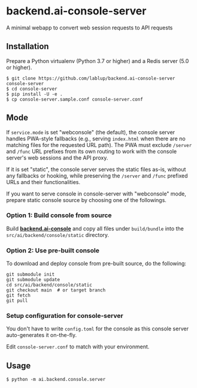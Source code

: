 # backend.ai-console-server

A minimal webapp to convert web session requests to API requests


## Installation

Prepare a Python virtualenv (Python 3.7 or higher) and a Redis server (5.0 or higher).

```console
$ git clone https://github.com/lablup/backend.ai-console-server console-server
$ cd console-server
$ pip install -U -e .
$ cp console-server.sample.conf console-server.conf
```

## Mode

If `service.mode` is set "webconsole" (the default), the console server handles
PWA-style fallbacks (e.g., serving `index.html` when there are no matching
files for the requested URL path).
The PWA must exclude `/server` and `/func` URL prefixes from its own routing
to work with the console server's web sessions and the API proxy.

If it is set "static", the console server serves the static files as-is,
without any fallbacks or hooking, while preserving the `/server` and `/func`
prefixed URLs and their functionalities.

If you want to serve console in console-server with "webconsole" mode, prepare static console source by choosing one of the followings.

### Option 1: Build console from source

Build **[backend.ai-console](https://github.com/lablup/backend.ai-console)** and copy all files under `build/bundle`
into the `src/ai/backend/console/static` directory.

### Option 2: Use pre-built console

To download and deploy console from pre-built source, do the following:

```console
git submodule init
git submodule update
cd src/ai/backend/console/static
git checkout main  # or target branch
git fetch
git pull
```
### Setup configuration for console-server

You don't have to write `config.toml` for the console as this console server auto-generates it on-the-fly.

Edit `console-server.conf` to match with your environment.


## Usage

```console
$ python -m ai.backend.console.server
```
